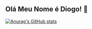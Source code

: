 ## Olá Meu Nome é Diogo! 👋

[![Anurag's GitHub stats](https://github-readme-stats.vercel.app/api?username=DigogSXD)](https://github.com/anuraghazra/github-readme-stats)
